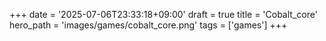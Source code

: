 +++
date = '2025-07-06T23:33:18+09:00'
draft = true
title = 'Cobalt_core'
hero_path = 'images/games/cobalt_core.png'
tags = ['games']
+++
